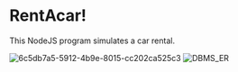 # RentAcar!

This NodeJS program simulates a car rental.

![6c5db7a5-5912-4b9e-8015-cc202ca525c3](https://user-images.githubusercontent.com/66865329/162662609-dfd15b2d-37fe-4803-ac53-84e3782e12f5.jpg)
![DBMS_ER](https://user-images.githubusercontent.com/66865329/162662640-1919a7cc-99dc-4f09-8122-c40f22fbc814.jpeg)

